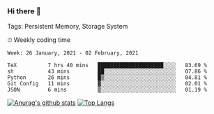 ### Hi there 👋

Tags: Persistent Memory, Storage System

<!--

[![Anurag's github stats](https://github-readme-stats.vercel.app/api?username=wwyf)](https://github.com/anuraghazra/github-readme-stats)

[![Anurag's github stats](https://github-readme-stats.vercel.app/api?username=wwyf&count_private=true)](https://github.com/anuraghazra/github-readme-stats)


[![Top Langs](https://github-readme-stats.vercel.app/api/top-langs/?username=wwyf&count_private=true&&hide=jupyter%20notebook,html)](https://github.com/anuraghazra/github-readme-stats)



-->


⏱ Weekly coding time

<!--START_SECTION:waka-->
```text
Week: 26 January, 2021 - 02 February, 2021

TeX          7 hrs 40 mins   █████████████████████░░░░   83.69 % 
sh           43 mins         ██░░░░░░░░░░░░░░░░░░░░░░░   07.86 % 
Python       26 mins         █▒░░░░░░░░░░░░░░░░░░░░░░░   04.81 % 
Git Config   11 mins         ▓░░░░░░░░░░░░░░░░░░░░░░░░   02.01 % 
JSON         6 mins          ▒░░░░░░░░░░░░░░░░░░░░░░░░   01.19 % 
```
<!--END_SECTION:waka-->



[![Anurag's github stats](https://github-readme-stats.vercel.app/api?username=wwyf&count_private=true&show_icons=true&hide_border=true)](https://github.com/anuraghazra/github-readme-stats) [![Top Langs](https://github-readme-stats.vercel.app/api/top-langs/?username=wwyf&count_private=true&hide=jupyter%20notebook,html,OpenEdge%20ABL&langs_count=10&layout=compact&hide_border=true)](https://github.com/anuraghazra/github-readme-stats)

<!--

[![willianrod's wakatime stats](https://github-readme-stats.vercel.app/api/wakatime?username=wwyf)](https://github.com/anuraghazra/github-readme-stats)


-->
